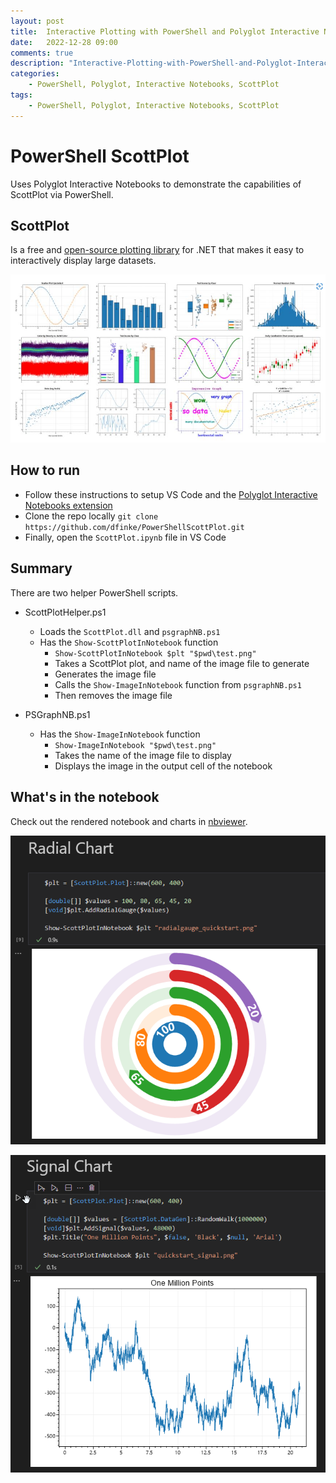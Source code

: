 ```yaml
---
layout: post
title:  Interactive Plotting with PowerShell and Polyglot Interactive Notebooks
date:   2022-12-28 09:00
comments: true
description: "Interactive-Plotting-with-PowerShell-and-Polyglot-Interactive-Notebooks"
categories:
    - PowerShell, Polyglot, Interactive Notebooks, ScottPlot
tags:
    - PowerShell, Polyglot, Interactive Notebooks, ScottPlot
---
```


# PowerShell ScottPlot

Uses Polyglot Interactive Notebooks to demonstrate the capabilities of ScottPlot via PowerShell.

## ScottPlot

Is a free and [open-source plotting library](https://scottplot.net/) for .NET that makes it easy to interactively display large datasets.

![](/images/posts/ScottPlot/ScottPlot.png)


## How to run

- Follow these instructions to setup VS Code and the [Polyglot Interactive Notebooks extension](https://devblogs.microsoft.com/dotnet/polyglot-notebooks-december-2022-release/)
- Clone the repo locally `git clone https://github.com/dfinke/PowerShellScottPlot.git`
- Finally, open the `ScottPlot.ipynb` file in VS Code

## Summary
There are two helper PowerShell scripts.

- ScottPlotHelper.ps1
    - Loads the `ScottPlot.dll` and `psgraphNB.ps1`
    - Has the `Show-ScottPlotInNotebook` function
        - `Show-ScottPlotInNotebook $plt "$pwd\test.png"`
        - Takes a ScottPlot plot, and name of the image file to generate
        - Generates the image file
        - Calls the `Show-ImageInNotebook` function from `psgraphNB.ps1`
        - Then removes the image file

- PSGraphNB.ps1
    - Has the `Show-ImageInNotebook` function
        - `Show-ImageInNotebook "$pwd\test.png"`
        - Takes the name of the image file to display
        - Displays the image in the output cell of the notebook

## What's in the notebook

Check out the rendered notebook and charts in [nbviewer](https://nbviewer.org/github/dfinke/PowerShellScottPlot/blob/master/ScottPlot.ipynb).

![](/images/posts/ScottPlot/RadialChart.png)

![](/images/posts/ScottPlot/SignalChart.png)